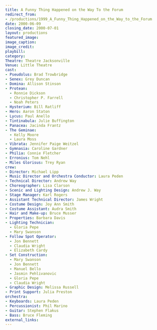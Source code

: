 ```yaml
---
title: A Funny Thing Happened on the Way To the Forum
redirect_from:
- /productions/1999_A_Funny_Thing_Happened_on_the_Way_to_the_Forum
date: 2000-06-09
closing_date: 2000-07-01
layout: productions
featured_image:
image_caption:
image_credit:
playbill:
category:
Theatre: Theatre Jacksonville
Venue: Little Theatre
cast:
- Pseudolus: Brad Trowbridge
- Senex: Grey Duncan
- Domina: Allison Stinson
- Protean:
  - Ronnie Dickson
  - Christopher P. Farrell
  - Noah Peters
- Hysterium: Bill Ratliff
- Hero: Aaron Staton
- Lycus: Paul Anello
- Tintinabula: Julie Buffington
- Panacea: Jacinda Frantz
- The Geminae:
  - Kelly Moore
  - Laura Moss
- Vibrata: Jennifer Paige Weitzel
- Gymnasia: Caroline Gardner
- Philia: Connie Fletcher
- Erronius: Tom Nehl
- Miles Glorisus: Trey Ryan
crew:
- Director: Michael Lipp
- Music Director and Orchestra Conductor: Laura Peden
- Technical Director: Andrew Way
- Choreographer: Lisa Clarson
- Scenic and Lighting Design: Andrew J. Way
- Stage Manager: Karl Rogers
- Assistant Technical Director: James Wright
- Costume Design: Joy Ann Smith
- Costume Assistant: Audra Smith
- Hair and Make-up: Bruce Musser
- Properties: Barbara Davis
- Lighting Technician:
  - Gloria Pepe
  - Mary Swanson
- Follow Spot Operator:
  - Jon Bennett
  - Claudia Wright
  - Elizabeth Cardy
- Set Construction:
  - Mary Swanson
  - Jon Bennett
  - Manuel Bello
  - Jasmin Pehlivanovic
  - Gloria Pepe
  - Claudia Wright
- Graphic Design: Melissa Russell
- Print Support: Julia Preston
orchestra:
- Keyboards: Laura Peden
- Percussionist: Phil Marino
- Guitar: Stephen Flakus
- Bass: Bruce Fleming
external_links:
---
```

